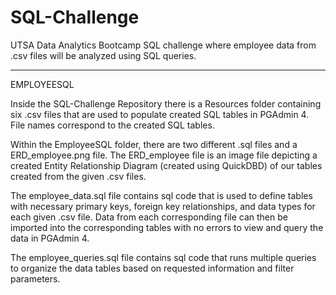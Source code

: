# SQL-Challenge
UTSA Data Analytics Bootcamp SQL challenge where employee data from .csv files will be analyzed using SQL queries.

------------------------------------------------------------------------------------------------------------------
EMPLOYEESQL

Inside the SQL-Challenge Repository there is a Resources folder containing six .csv files that are used to populate created SQL tables in PGAdmin 4. File names correspond to the created SQL tables. 

Within the EmployeeSQL folder, there are two different .sql files and a ERD_employee.png file. The ERD_employee file is an image file depicting a created Entity Relationship Diagram (created using QuickDBD) of our tables created from the given .csv files.

The employee_data.sql file contains sql code that is used to define tables with necessary primary keys, foreign key relationships, and data types for each given .csv file. Data from each corresponding file can then be imported into the corresponding tables with no errors to view and query the data in PGAdmin 4.

The employee_queries.sql file contains sql code that runs multiple queries to organize the data tables based on requested information and filter parameters.